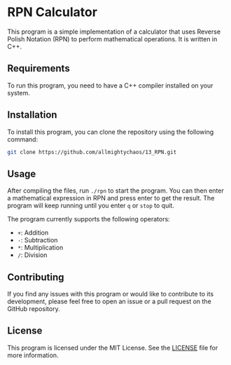# RPN Calculator

This program is a simple implementation of a calculator that uses Reverse Polish Notation (RPN) to perform mathematical operations. It is written in C++.

## Requirements

To run this program, you need to have a C++ compiler installed on your system.

## Installation

To install this program, you can clone the repository using the following command:

```bash
git clone https://github.com/allmightychaos/13_RPN.git
```


## Usage

After compiling the files, run ```./rpn``` to start the program. You can then enter a mathematical expression in RPN and press enter to get the result. The program will keep running until you enter ```q``` or ```stop``` to quit.

The program currently supports the following operators:

- `+`: Addition
- `-`: Subtraction
- `*`: Multiplication
- `/`: Division

## Contributing

If you find any issues with this program or would like to contribute to its development, please feel free to open an issue or a pull request on the GitHub repository.

## License

This program is licensed under the MIT License. See the [LICENSE](LICENSE) file for more information.

